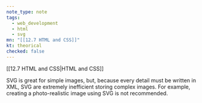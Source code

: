 ```yaml
---
note_type: note
tags:
  - web_development
  - html
  - svg
mn: "[[12.7 HTML and CSS]]"
kt: theorical
checked: false
---
```

[[12.7 HTML and CSS|HTML and CSS]]

SVG is great for simple images, but, because every detail must be written in XML, SVG are extremely inefficient storing complex images. For example, creating a photo-realistic image using SVG is not recommended. 

